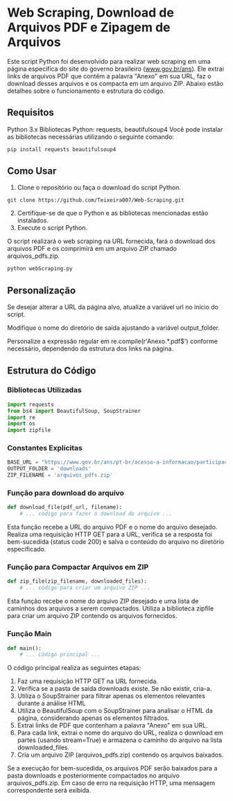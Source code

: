 # Web Scraping, Download de Arquivos PDF e Zipagem de Arquivos

Este script Python foi desenvolvido para realizar web scraping em uma página específica do site do governo brasileiro (www.gov.br/ans). Ele extrai links de arquivos PDF que contêm a palavra "Anexo" em sua URL, faz o download desses arquivos e os compacta em um arquivo ZIP. Abaixo estão detalhes sobre o funcionamento e estrutura do código.

## Requisitos

Python 3.x
Bibliotecas Python: requests, beautifulsoup4
Você pode instalar as bibliotecas necessárias utilizando o seguinte comando:

```bash
pip install requests beautifulsoup4
```

## Como Usar
1. Clone o repositório ou faça o download do script Python.
 ```git
git clone https://github.com/Teixeira007/Web-Scraping.git
```
2. Certifique-se de que o Python e as bibliotecas mencionadas estão instalados.
3. Execute o script Python.

O script realizará o web scraping na URL fornecida, fará o download dos arquivos PDF e os comprimirá em um arquivo ZIP chamado arquivos_pdfs.zip.

```bash
python webScraping.py
```
## Personalização
Se desejar alterar a URL da página alvo, atualize a variável url no início do script.

Modifique o nome do diretório de saída ajustando a variável output_folder.

Personalize a expressão regular em re.compile(r'Anexo.*\.pdf$') conforme necessário, dependendo da estrutura dos links na página.

## Estrutura do Código
### Bibliotecas Utilizadas
```python
import requests
from bs4 import BeautifulSoup, SoupStrainer
import re
import os
import zipfile
```

### Constantes Explícitas
```python
BASE_URL = "https://www.gov.br/ans/pt-br/acesso-a-informacao/participacao-da-sociedade/atualizacao-do-rol-de-procedimentos"
OUTPUT_FOLDER = 'downloads'
ZIP_FILENAME = 'arquivos_pdfs.zip'
```

### Função para download do arquivo
```python
def download_file(pdf_url, filename):
    # ... código para fazer o download do arquivo ...
```
Esta função recebe a URL do arquivo PDF e o nome do arquivo desejado. Realiza uma requisição HTTP GET para a URL, verifica se a resposta foi bem-sucedida (status code 200) e salva o conteúdo do arquivo no diretório especificado.
### Função para Compactar Arquivos em ZIP
```python
def zip_file(zip_filename, downloaded_files):
    # ... código para criar um arquivo ZIP ...
```
Esta função recebe o nome do arquivo ZIP desejado e uma lista de caminhos dos arquivos a serem compactados. Utiliza a biblioteca zipfile para criar um arquivo ZIP contendo os arquivos fornecidos.

### Função Main
```python
def main():
    # ... código principal ...
```

O código principal realiza as seguintes etapas:
1. Faz uma requisição HTTP GET na URL fornecida.
2. Verifica se a pasta de saída downloads existe. Se não existir, cria-a.
3. Utiliza o SoupStrainer para filtrar apenas os elementos <a> relevantes durante a análise HTML
3. Utiliza o BeautifulSoup com o SoupStrainer para analisar o HTML da página, considerando apenas os elementos <a> filtrados.
4. Extrai links de PDF que contenham a palavra "Anexo" em sua URL.
5. Para cada link, extrai o nome do arquivo do URL, realiza o download em partes (usando stream=True) e armazena o caminho do arquivo na lista downloaded_files.
6. Cria um arquivo ZIP (arquivos_pdfs.zip) contendo os arquivos baixados.

Se a execução for bem-sucedida, os arquivos PDF serão baixados para a pasta downloads e posteriormente compactados no arquivo arquivos_pdfs.zip. Em caso de erro na requisição HTTP, uma mensagem correspondente será exibida.
